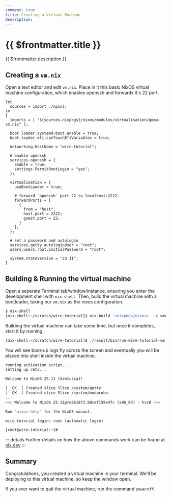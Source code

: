 ```yaml
---
comment: true
title: Creating a Virtual Machine
description:
---
```


# {{ $frontmatter.title }}

{{ $frontmatter.description }}

## Creating a `vm.nix`

Open a text editor and edit `vm.nix`. Place in it this basic NixOS
virtual machine configuration, which enables openssh and forwards it's 22 port.

```nix:line-numbers [vm.nix]
let
  sources = import ./npins;
in
{
  imports = [ "${sources.nixpkgs}/nixos/modules/virtualisation/qemu-vm.nix" ];

  boot.loader.systemd-boot.enable = true;
  boot.loader.efi.canTouchEfiVariables = true;

  networking.hostName = "wire-tutorial";

  # enable openssh
  services.openssh = {
    enable = true;
    settings.PermitRootLogin = "yes";
  };

  virtualisation = {
    useBootLoader = true;

    # forward `openssh` port 22 to localhost:2222.
    forwardPorts = [
      {
        from = "host";
        host.port = 2222;
        guest.port = 22;
      }
    ];
  };

  # set a password and autologin
  services.getty.autologinUser = "root";
  users.users.root.initialPassword = "root";

  system.stateVersion = "23.11";
}
```

## Building & Running the virtual machine

Open a seperate Terminal tab/window/instance, ensuring you enter the development
shell with `nix-shell`.
Then, build the virtual machine with a bootloader,
taking our `vm.nix` as the nixos configuration.

```sh
$ nix-shell
[nix-shell:~/scratch/wire-tutorial]$ nix-build '<nixpkgs/nixos>' -A vmWithBootLoader -I nixos-config=./vm.nix
```

Building the virtual machine can take some time, but once it completes, start it
by running:

```sh
[nix-shell:~/scratch/wire-tutorial]$ ./result/bin/run-wire-tutorial-vm
```

You will see boot-up logs fly across the screen and eventually you will be placed
into shell inside the virtual machine.

```sh
running activation script...
setting up /etc...

Welcome to NixOS 25.11 (Xantusia)!

[  OK  ] Created slice Slice /system/getty.
[  OK  ] Created slice Slice /system/modprobe.
...
<<< Welcome to NixOS 25.11pre861972.88cef159e47c (x86_64) - hvc0 >>>

Run 'nixos-help' for the NixOS manual.

wire-tutorial login: root (automatic login)

[root@wire-tutorial:~]#

```

::: details
Further details on how the above commands work can be found at
[nix.dev](https://nix.dev/tutorials/nixos/nixos-configuration-on-vm.html#creating-a-qemu-based-virtual-machine-from-a-nixos-configuration)
:::

## Summary

Congratulations, you created a virtual machine in your terminal.
We'll be deploying to this virtual machine, so keep the
window open.

If you ever want to quit the virtual machine, run the command `poweroff`.
